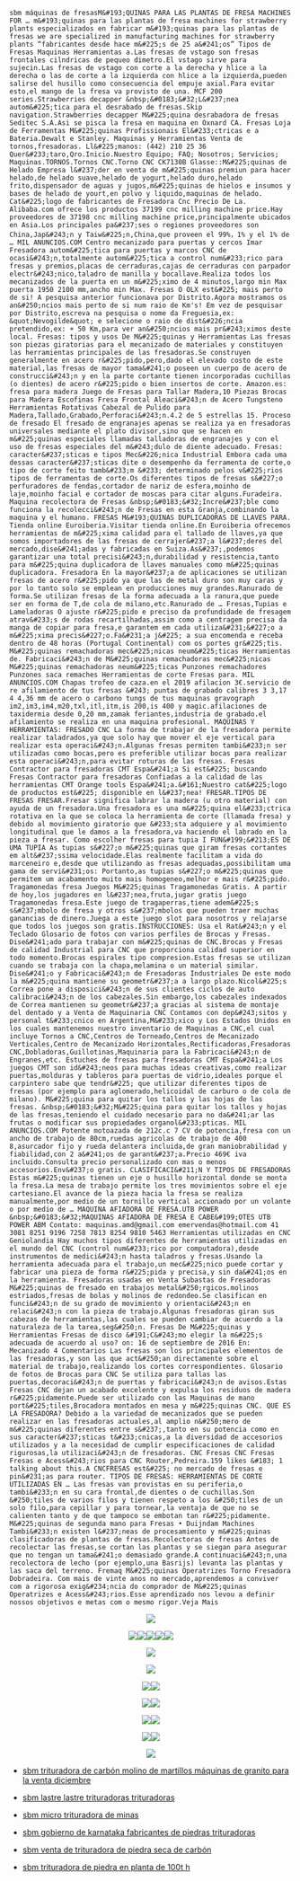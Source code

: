
```
sbm máquinas de fresasM&#193;QUINAS PARA LAS PLANTAS DE FRESA MACHINES FOR … m&#193;quinas para las plantas de fresa machines for strawberry plants especializados en fabricar m&#193;quinas para las plantas de fresas we are specialized in manufacturing machines for strawberry plants “fabricantes desde hace m&#225;s de 25 a&#241;os” Tipos de Fresas Maquinas Herramientas a.Las fresas de vstago son fresas frontales cilndricas de pequeo dimetro.El vstago sirve para sujecin.Las fresas de vstago con corte a la derecha y hlice a la derecha o las de corte a la izquierda con hlice a la izquierda,pueden salirse del husillo como consecuencia del empuje axial.Para evitar esto,el mango de la fresa va provisto de una. MCF 200 series.Strawberries decapper &nbsp;&#0183;&#32;L&#237;nea autom&#225;tica para el desrabado de fresas.Skip navigation.Strawberries decapper M&#225;quina desrabadora de fresas Seditec S.A.Asi se pisca la fresa en maquina en Oxnard CA. Fresas Loja de Ferramentas M&#225;quinas Profissionais El&#233;ctricas e a Bateria.Dewalt e Stanley. Maquinas y Herramientas Venta de tornos,fresadoras. Ll&#225;manos: (442) 210 25 36 Quer&#233;taro,Qro.Inicio.Nuestro Equipo; FAQ; Nosotros; Servicios; Maquinas.TORNOS.Tornos CNC.Torno CNC CK7130B Glasse::M&#225;quinas de Helado Empresa l&#237;der en venta de m&#225;quinas premiun para hacer helado,de helado suave,helado de yogurt,helado duro,helado frito,dispensador de aguas y jugos,m&#225;quinas de hielos e insumos y bases de helado de yourt,en polvo y liquido,maquinas de helado. Cat&#225;logo de fabricantes de Fresadora Cnc Precio De La. Alibaba.com ofrece los productos 37199 cnc milling machine price.Hay proveedores de 37198 cnc milling machine price,principalmente ubicados en Asia.Los principales pa&#237;ses o regiones proveedores son China,Jap&#243;n y Taiw&#225;n,China,que proveen el 99%，1% y el 1% de … MIL ANUNCIOS.COM Centro mecanizado para puertas y cercos Imar Fresadora autom&#225;tica para puertas y marcos CNC de ocasi&#243;n,totalmente autom&#225;tica a control num&#233;rico para fresas y premios,placas de cerraduras,cajas de cerraduras con parpador electr&#243;nico,taladro de manilla y bocallave.Realiza todos los mecanizados de la puerta en un m&#225;ximo de 4 minutos,largo min Max puerta 1950 2100 mm,ancho min Max. Fresas O OLX est&#225; mais perto de si! A pesquisa anterior funcionava por Distrito.Agora mostramos os an&#250;ncios mais perto de si num raio de Km's! Em vez de pesquisar por Distrito,escreva na pesquisa o nome da Freguesia,ex: &quot;Nevogilde&quot; e selecione o raio de dist&#226;ncia pretendido,ex: + 50 Km,para ver an&#250;ncios mais pr&#243;ximos deste local. Fresas: tipos y usos De M&#225;quinas y Herramientas Las fresas son piezas giratorias para el mecanizado de materiales y constituyen las herramientas principales de las fresadoras.Se construyen generalmente en acero r&#225;pido,pero,dado el elevado costo de este material,las fresas de mayor tama&#241;o poseen un cuerpo de acero de construcci&#243;n y en la parte cortante tienen incorporadas cuchillas (o dientes) de acero r&#225;pido o bien insertos de corte. Amazon.es: fresa para madera Juego de Fresas para Tallar Madera,10 Piezas Brocas para Madera Escofinas Fresa Frontal Aleaci&#243;n de Acero Tungsteno Herramientas Rotativas Cabezal de Pulido para Madera,Tallado,Grabado,Perforaci&#243;n.4.2 de 5 estrellas 15. Proceso de fresado El fresado de engranajes apenas se realiza ya en fresadoras universales mediante el plato divisor,sino que se hacen en m&#225;quinas especiales llamadas talladoras de engranajes y con el uso de fresas especiales del m&#243;dulo de diente adecuado. Fresas: caracter&#237;sticas e tipos Mec&#226;nica Industrial Embora cada uma dessas caracter&#237;sticas dite o desempenho da ferramenta de corte,o tipo de corte feito tamb&#233;m &#233; determinado pelos v&#225;rios tipos de ferramentas de corte.Os diferentes tipos de fresas s&#227;o perfuradores de fendas,cortador de nariz de esfera,moinho de laje,moinho facial e cortador de moscas para citar alguns.Furadeira. Maquina recolectora de Fresas &nbsp;&#0183;&#32;Incre&#237;ble como funciona la recolecci&#243;n de Fresas en esta Granja,combinando la maquina y el humano. FRESAS M&#193;QUINAS DUPLICADORAS DE LLAVES PARA. Tienda online Euroiberia.Visitar tienda online.En Euroiberia ofrecemos herramientas de m&#225;xima calidad para el tallado de llaves,ya que somos importadores de las fresas de cerrajer&#237;a l&#237;deres del mercado,dise&#241;adas y fabricadas en Suiza.As&#237;,podemos garantizar una total precisi&#243;n,durabilidad y resistencia,tanto para m&#225;quina duplicadora de llaves manuales como m&#225;quinas duplicadora. Fresadora En la mayor&#237;a de aplicaciones se utilizan fresas de acero r&#225;pido ya que las de metal duro son muy caras y por lo tanto solo se emplean en producciones muy grandes.Ranurado de forma.Se utilizan fresas de la forma adecuada a la ranura,que puede ser en forma de T,de cola de milano,etc.Ranurado de … Fresas,Tupias e Lameladoras O ajuste r&#225;pido e preciso da profundidade de fresagem atrav&#233;s de rodas recartilhadas,assim como a centragem precisa da manga de copiar para fresa,e garantem em cada utiliza&#231;&#227;o a m&#225;xima precis&#227;o.Fa&#231;a j&#225; a sua encomenda e receba dentro de 48 horas (Portugal Continental) com os portes gr&#225;tis. M&#225;quinas remachadoras mec&#225;nicas neum&#225;ticas Herramientas de. Fabricaci&#243;n de M&#225;quinas remachadoras mec&#225;nicas M&#225;quinas remachadoras neum&#225;ticas Punzones remachadores Punzones saca remaches Herramientas de corte Fresas para. MIL ANUNCIOS.COM Chapas trofeo de caza.en el 2019 afilacion 3€.servicio de re afilamiento de tus fresas &#243; puntas de grabado calibres 3 3,17 4 4,36 mm de acero o carbono tungs de tus maquinas gravograph im2,im3,im4,m20,txl,itl,itm,is 200,is 400 y magic.afilaciones de taxidermia desde 0,20 mm,zamak feriantes,industria de grabado.el afilamiento se realiza en una maquina profesional. MAQUINAS Y HERRAMIENTAS: FRESADO CNC La forma de trabajar de la fresadora permite realizar taladrados,ya que solo hay que mover el eje vertical para realizar esta operaci&#243;n.Algunas fresas permiten tambi&#233;n ser utilizadas como bocas,pero es preferible utilizar bocas para realizar esta operaci&#243;n,para evitar roturas de las fresas. Fresas Contractor para fresadoras CMT Espa&#241;a Si est&#225; buscando Fresas Contractor para fresadoras Confiadas a la calidad de las herramientas CMT Orange tools Espa&#241;a.&#161;Nuestro cat&#225;logo de productos est&#225; disponible en l&#237;nea! FRESAR.TIPOS DE FRESAS FRESAR.Fresar significa labrar la madera (u otro material) con ayuda de un fresadora.Una fresadora es una m&#225;quina el&#233;ctrica rotativa en la que se coloca la herramienta de corte (llamada fresa) y debido al movimiento giratorio que &#233;sta adquiere y al movimiento longitudinal que le damos a la fresadora,va haciendo el labrado en la pieza a fresar. Como escolher fresas para tupia I FUN&#199;&#213;ES DE UMA TUPIA As tupias s&#227;o m&#225;quinas que giram fresas cortantes em alt&#237;ssima velocidade.Elas realmente facilitam a vida do marceneiro e,desde que utilizando as fresas adequadas,possibilitam uma gama de servi&#231;os: Portanto,as tupias s&#227;o m&#225;quinas que permitem um acabamento muito mais homogeneo,melhor e mais r&#225;pido. Tragamonedas fresa Juegos M&#225;quinas Tragamonedas Gratis. A partir de hoy,los jugadores en l&#237;nea,fruta,jugar gratis juego Tragamonedas fresa.Este juego de tragaperras,tiene adem&#225;s s&#237;mbolo de fresa y otros s&#237;mbolos que pueden traer muchas ganancias de dinero.Juega a este juego slot para nosotros y relajarse que todos los juegos son gratis.INSTRUCCIONES: Usa el Rat&#243;n y el Teclado Glosario de fotos con varios perfiles de Brocas y Fresas. Dise&#241;ado para trabajar con m&#225;quinas de CNC.Brocas y Fresas de calidad Industrial para CNC que proporciona calidad superior en todo momento.Brocas espirales tipo compresion.Estas fresas se utilizan cuando se trabaja con la chapa,melamina o un material similar. Dise&#241;o y Fabricaci&#243;n de Fresadoras Industriales De este modo la m&#225;quina mantiene su geometr&#237;a a largo plazo.Nicol&#225;s Correa pone a disposici&#243;n de sus clientes ciclos de auto calibraci&#243;n de los cabezales.Sin embargo,los cabezales indexados de Correa mantienen su geometr&#237;a gracias al sistema de montaje del dentado y a Venta de Maquinaria CNC Contamos con dep&#243;sitos y personal t&#233;cnico en Argentina,M&#233;xico y Los Estados Unidos en los cuales mantenemos nuestro inventario de Maquinas a CNC,el cual incluye Tornos a CNC,Centros de Torneado,Centros de Mecanizado Verticales,Centro de Mecanizado Horizontales,Rectificadoras,Fresadoras CNC,Dobladoras,Guillotinas,Maquinaria para la Fabricaci&#243;n de Engranes,etc. Estuches de fresas para fresadoras CMT Espa&#241;a Los juegos CMT son id&#243;neos para muchas ideas creativas,como realizar puertas,molduras y tableros para puertas de vidrio,ideales porque el carpintero sabe que tendr&#225; que utilizar diferentes tipos de fresas (por ejemplo para aglomerado,helicoidal de carburo o de cola de milano). M&#225;quina para quitar los tallos y las hojas de las fresas. &nbsp;&#0183;&#32;M&#225;quina para quitar los tallos y hojas de las fresas,teniendo el cuidado necesario para no da&#241;ar las frutas o modificar sus propiedades organol&#233;pticas. MIL ANUNCIOS.COM Potente motoazada de 212c.c 7 CV de potencia,fresa con un ancho de trabajo de 80cm,ruedas agricolas de trabajo de 400 8,asurcador fijo y rueda delantera incluida,de gran maniobrabilidad y fiabilidad,con 2 a&#241;os de garant&#237;a.Precio 469€ iva incluido.Consulta precio personalizado con mas o menos accesorios.Env&#237;o gratis. CLASIFICACI&#211;N Y TIPOS DE FRESADORAS Estas m&#225;quinas tienen un eje o husillo horizontal donde se monta la fresa.La mesa de trabajo permite los tres movimientos sobre el eje cartesiano.El avance de la pieza hacia la fresa se realiza manualmente,por medio de un tornillo vertical accionado por un volante o por medio de … MAQUINA AFIADORA DE FRESA.UTB POWER &nbsp;&#0183;&#32;MAQUINAS AFIADORA DE FRESA E CABE&#199;OTES UTB POWER ABM Contato: maquinas.amd@gmail.com emervendas@hotmail.com 41 3081 8251 9196 7258 7813 8254 9810 5463 Herramientas utilizadas en CNC Geniolandia Hay muchos tipos diferentes de herramientas utilizadas en el mundo del CNC (control num&#233;rico por computadora),desde instrumentos de medici&#243;n hasta taladros y fresas.Usando la herramienta adecuada para el trabajo,un mec&#225;nico puede cortar y fabricar una pieza de forma r&#225;pida y precisa,y sin da&#241;os en la herramienta. Fresadoras usadas en Venta Subastas de Fresadoras M&#225;quinas de fresado en trabajos metal&#250;rgicos.molinos estriados,fresas de bolas y molinos de redondeo.Se clasifican en funci&#243;n de su grado de movimiento y orientaci&#243;n en relaci&#243;n con la pieza de trabajo.Algunas fresadoras giran sus cabezas de herramientas,las cuales se pueden cambiar de acuerdo a la naturaleza de la tarea,seg&#250;n. Fresas De M&#225;quinas y Herramientas Fresas de disco &#191;C&#243;mo elegir la m&#225;s adecuada de acuerdo al uso? on: 16 de septiembre de 2016 En: Mecanizado 4 Comentarios Las fresas son los principales elementos de las fresadoras,y son las que act&#250;an directamente sobre el material de trabajo,realizando los cortes correspondientes. Glosario de fotos de Brocas para CNC Se utiliza para tallas las puertas,decoraci&#243;n de puertas y fabricaci&#243;n de avisos.Estas Fresas CNC dejan un acabado excelente y expulsa los residuos de madera r&#225;pidamente.Puede ser utilizado con las Maquinas de mano port&#225;tiles,Brocadora montados en mesa y m&#225;quinas CNC. QUE ES LA FRESADORA? Debido a la variedad de mecanizados que se pueden realizar en las fresadoras actuales,al amplio n&#250;mero de m&#225;quinas diferentes entre s&#237;,tanto en su potencia como en sus caracter&#237;sticas t&#233;cnicas,a la diversidad de accesorios utilizados y a la necesidad de cumplir especificaciones de calidad rigurosas,la utilizaci&#243;n de fresadoras. CNC Fresas CNC Fresas Fresas e Acess&#243;rios para CNC Router,Pedreira.159 likes &#183; 1 talking about this.A CNCFRESAS est&#225; no mercado de fresas e pin&#231;as para router. TIPOS DE FRESAS: HERRAMIENTAS DE CORTE UTILIZADAS EN … Las fresas van provistas en su periferia,o tambi&#233;n en su cara frontal,de dientes o de cuchillas.Son &#250;tiles de varios filos y tienen respeto a los &#250;tiles de un solo filo,para cepillar y para tornear,la ventaja de que no se calienten tanto y de que tampoco se embotan tan r&#225;pidamente. M&#225;quinas de segunda mano para Fresas • Duijndam Machines Tambi&#233;n existen l&#237;neas de procesamiento y m&#225;quinas clasificadoras de plantas de fresas.Recolectoras de fresas Antes de recolectar las fresas,se cortan las plantas y se siegan para asegurar que no tengan un tama&#241;o demasiado grande.A continuaci&#243;n,una recolectora de lecho (por ejemplo,una Basrijs) levanta las plantas y las saca del terreno. Fremaq M&#225;quinas Operatrizes Torno Fresadora Dobradeira. Com mais de vinte anos no mercado,aprendemos a conviver com a rigorosa exig&#234;ncia do comprador de M&#225;quinas Operatrizes e Acess&#243;rios.Esse aprendizado nos levou a definir nossos objetivos e metas com o mesmo rigor.Veja Mais 
```

<div align="center">

<a href="https://es-crusher.shibang-china.com/github&k=sbm+m%C3%A1quinas+de+fresas"><img src="https://static.shibang-china.com/es/crusher/logo.jpg"></a>

<a href="https://es-crusher.shibang-china.com/github&k=sbm+m%C3%A1quinas+de+fresas"><img src="https://static.shibang-china.com/es/crusher/index.jpg"></a><a href="https://es-crusher.shibang-china.com/material.htmlgithub&k=sbm+m%C3%A1quinas+de+fresas"><img src="https://static.shibang-china.com/es/crusher/material.jpg"></a><a href="https://es-crusher.shibang-china.com/application.htmlgithub&k=sbm+m%C3%A1quinas+de+fresas"><img src="https://static.shibang-china.com/es/crusher/application.jpg"></a><a href="https://es-crusher.shibang-china.com/aboutus.htmlgithub&k=sbm+m%C3%A1quinas+de+fresas"><img src="https://static.shibang-china.com/es/crusher/aboutus.jpg"></a><a href="https://es-crusher.shibang-china.com/contact.htmlgithub&k=sbm+m%C3%A1quinas+de+fresas"><img src="https://static.shibang-china.com/es/crusher/contact.jpg"></a>

<a href="https://es-crusher.shibang-china.com/github&k=sbm+m%C3%A1quinas+de+fresas"><img src="https://static.shibang-china.com/es/crusher/banner.jpg"></a>

<a href="https://swt.shibang-china.com/github&k=sbm+m%C3%A1quinas+de+fresas"><img src="https://static.shibang-china.com/es/crusher/text.jpg"></a>

<a href="https://swt.shibang-china.com/github&k=sbm+m%C3%A1quinas+de+fresas"><img src="https://static.shibang-china.com/es/crusher/chat.jpg"></a><a href="https://es-crusher.shibang-china.com/contact.htmlgithub&k=sbm+m%C3%A1quinas+de+fresas"><img src="https://static.shibang-china.com/es/crusher/message.jpg"></a>

<a href="https://es-crusher.shibang-china.com/products/pe.htmlgithub&k=sbm+m%C3%A1quinas+de+fresas"><img src="https://static.shibang-china.com/es/crusher/pe.jpg"></a><a href="https://es-crusher.shibang-china.com/products/pf.htmlgithub&k=sbm+m%C3%A1quinas+de+fresas"><img src="https://static.shibang-china.com/es/crusher/pf.jpg"></a>

<a href="https://es-crusher.shibang-china.com/products/hpt.htmlgithub&k=sbm+m%C3%A1quinas+de+fresas"><img src="https://static.shibang-china.com/es/crusher/hpt.jpg"></a><a href="https://es-crusher.shibang-china.com/products/vsi.htmlgithub&k=sbm+m%C3%A1quinas+de+fresas"><img src="https://static.shibang-china.com/es/crusher/vsi.jpg"></a>

<a href="https://es-crusher.shibang-china.com/products/klv.htmlgithub&k=sbm+m%C3%A1quinas+de+fresas"><img src="https://static.shibang-china.com/es/crusher/klv.jpg"></a><a href="https://es-crusher.shibang-china.com/products/portable.htmlgithub&k=sbm+m%C3%A1quinas+de+fresas"><img src="https://static.shibang-china.com/es/crusher/portable.jpg"></a>

<a href="https://swt.shibang-china.com/github&k=sbm+m%C3%A1quinas+de+fresas"><img src="https://static.shibang-china.com/es/crusher/case.jpg"></a>

</div>


* [sbm trituradora de carbón molino de martillos máquinas de granito para la venta diciembre](sbm%20trituradora%20de%20carb%C3%B3n%20molino%20de%20martillos%20m%C3%A1quinas%20de%20granito%20para%20la%20venta%20diciembre.md)

* [sbm lastre lastre trituradoras trituradoras](sbm%20lastre%20lastre%20trituradoras%20trituradoras.md)

* [sbm micro trituradora de minas](sbm%20micro%20trituradora%20de%20minas.md)

* [sbm gobierno de karnataka fabricantes de piedras trituradoras](sbm%20gobierno%20de%20karnataka%20fabricantes%20de%20piedras%20trituradoras.md)

* [sbm venta de trituradora de piedra seca de carbón](sbm%20venta%20de%20trituradora%20de%20piedra%20seca%20de%20carb%C3%B3n.md)

* [sbm trituradora de piedra en planta de 100t  h](sbm%20trituradora%20de%20piedra%20en%20planta%20de%20100t%20%20h.md)